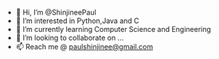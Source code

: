 - 👋 Hi, I’m @ShinjineePaul
- 👀 I’m interested in Python,Java and C
- 🌱 I’m currently learning Computer Science and Engineering
- 💞️ I’m looking to collaborate on ...
- 📫 Reach me @ paulshinjinee@gmail.com

<!---
ShinjineePaul/ShinjineePaul is a ✨ special ✨ repository because its `README.md` (this file) appears on your GitHub profile.
You can click the Preview link to take a look at your changes.
--->
